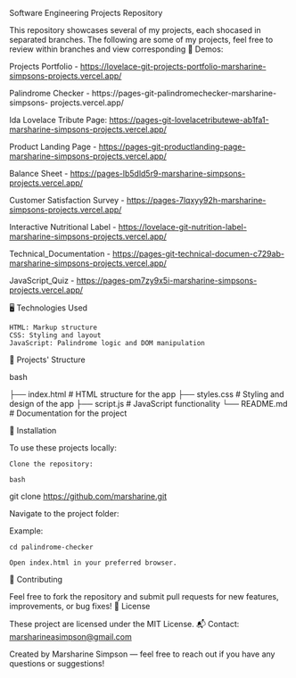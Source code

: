 Software Engineering Projects Repository

This repository showcases several of my projects, each shocased in separated branches.
The following are some of my projects, feel free to review within branches and view corresponding 🚀 Demos:

Projects Portfolio - https://lovelace-git-projects-portfolio-marsharine-simpsons-projects.vercel.app/

Palindrome Checker -  https://pages-git-palindromechecker-marsharine-simpsons-
projects.vercel.app/

Ida Lovelace Tribute Page: https://pages-git-lovelacetributewe-ab1fa1-marsharine-simpsons-projects.vercel.app/

Product Landing Page - https://pages-git-productlanding-page-marsharine-simpsons-projects.vercel.app/

Balance Sheet - https://pages-lb5dld5r9-marsharine-simpsons-projects.vercel.app/

Customer Satisfaction Survey - https://pages-7lqxyy92h-marsharine-simpsons-projects.vercel.app/

Interactive Nutritional Label - https://lovelace-git-nutrition-label-marsharine-simpsons-projects.vercel.app/

Technical_Documentation - https://pages-git-technical-documen-c729ab-marsharine-simpsons-projects.vercel.app/

JavaScript_Quiz - https://pages-pm7zy9x5i-marsharine-simpsons-projects.vercel.app/



🖥️ Technologies Used

    HTML: Markup structure
    CSS: Styling and layout
    JavaScript: Palindrome logic and DOM manipulation

📂 Projects' Structure

bash

├── index.html      # HTML structure for the app
├── styles.css      # Styling and design of the app
├── script.js       # JavaScript functionality
└── README.md       # Documentation for the project

🔧 Installation

To use these projects locally:

    Clone the repository:

    bash

git clone https://github.com/marsharine.git

Navigate to the project folder:

Example:

    cd palindrome-checker

    Open index.html in your preferred browser.

🤝 Contributing

Feel free to fork the repository and submit pull requests for new features, improvements, or bug fixes!
📜 License

These project are licensed under the MIT License.
📬 Contact: marsharineasimpson@gmail.com

Created by Marsharine Simpson — feel free to reach out if you have any questions or suggestions!
